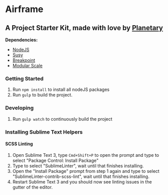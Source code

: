 # Airframe
## A Project Starter Kit, made with love by [Planetary](http://planetary.io)

**Dependencies:**
- [NodeJS](http://nodejs.org/)
- [Susy](http://susy.oddbird.net/)
- [Breakpoint](http://breakpoint-sass.com/)
- [Modular Scale](https://github.com/Team-Sass/modular-scale)

### Getting Started
1. Run `npm install` to install all nodeJS packages
2. Run `gulp` to build the project.

### Developing
1. Run `gulp watch` to continuously build the project

### Installing Sublime Text Helpers

#### SCSS Linting

1. Open Sublime Text 3, type `Cmd+Shift+P` to open the prompt and type to select "Package Control: Install Package"
2. Type to select "SublimeLinter", wait until that finishes installing.
3. Open the "Install Package" prompt from step 1 again and type to select "SublimeLinter-contrib-scss-lint", wait until that finishes installing.
4. Restart Sublime Text 3 and you should now see linting issues in the gutter of the editor.
